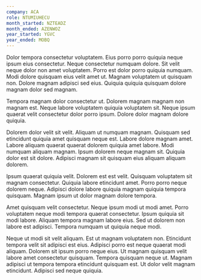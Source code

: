 ```yaml
---
company: ACA
role: NTUMIUHECU
month_started: NZTEADZ
month_ended: AZENWOZ
year_started: YGVC
year_ended: MOBQ
---
```


Dolor tempora consectetur voluptatem. Eius porro porro quiquia neque ipsum eius consectetur. Neque consectetur numquam dolore. Sit velit neque dolor non amet voluptatem. Porro est dolor porro quiquia numquam. Modi dolore quisquam eius velit amet ut. Magnam voluptatem ut quisquam non. Dolore magnam adipisci sed eius. Quiquia quiquia quisquam dolore magnam dolor sed magnam.

Tempora magnam dolor consectetur ut. Dolorem magnam magnam non magnam est. Neque labore voluptatem quiquia voluptatem sit. Neque ipsum quaerat velit consectetur dolor porro ipsum. Dolore dolor magnam dolore quiquia.

Dolorem dolor velit sit velit. Aliquam ut numquam magnam. Quisquam sed etincidunt quiquia amet quisquam neque est. Labore dolore magnam amet. Labore aliquam quaerat quaerat dolorem quiquia amet labore. Modi numquam aliquam magnam. Ipsum dolorem neque magnam sit. Quiquia dolor est sit dolore. Adipisci magnam sit quisquam eius aliquam aliquam dolorem.

Ipsum quaerat quiquia velit. Dolorem est est velit. Quisquam voluptatem sit magnam consectetur. Quiquia labore etincidunt amet. Porro porro neque dolorem neque. Adipisci dolore labore quiquia magnam quiquia tempora quisquam. Magnam ipsum ut dolor magnam dolore tempora.

Amet quisquam velit consectetur. Neque ipsum modi ut modi amet. Porro voluptatem neque modi tempora quaerat consectetur. Ipsum quiquia sit modi labore. Aliquam tempora magnam labore eius. Sed ut dolorem non labore est adipisci. Tempora numquam ut quiquia neque modi.

Neque ut modi sit velit aliquam. Est ut magnam voluptatem non. Etincidunt tempora velit sit adipisci est eius. Adipisci porro est neque quaerat modi aliquam. Dolorem sit ipsum porro neque eius. Ut magnam quisquam velit labore amet consectetur quisquam. Tempora quisquam neque ut. Magnam adipisci ut tempora tempora etincidunt quisquam est. Ut dolor velit magnam etincidunt. Adipisci sed neque quiquia.
    